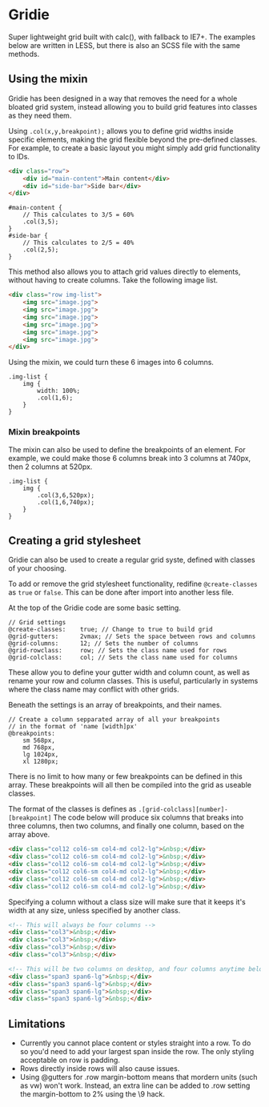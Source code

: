 # Gridie
Super lightweight grid built with calc(), with fallback to IE7+. The examples below are written in LESS, but there is also an SCSS file with the same methods.

## Using the mixin

Gridie has been designed in a way that removes the need for a whole bloated grid system, instead allowing you to build grid features into classes as they need them.

Using `.col(x,y,breakpoint);` allows you to define grid widths inside specific elements, making the grid flexible beyond the pre-defined classes. For example, to create a basic layout you might simply add grid functionality to IDs.

```html
<div class="row">
	<div id="main-content">Main content</div>
	<div id="side-bar">Side bar</div>
</div>
```

```less
#main-content {
	// This calculates to 3/5 = 60%
	.col(3,5);
}
#side-bar {
	// This calculates to 2/5 = 40%
	.col(2,5);
}
```

This method also allows you to attach grid values directly to elements, without having to create columns. Take the following image list.

```html
<div class="row img-list">
	<img src="image.jpg">
	<img src="image.jpg">
	<img src="image.jpg">
	<img src="image.jpg">
	<img src="image.jpg">
	<img src="image.jpg">
</div>
```

Using the mixin, we could turn these 6 images into 6 columns.

```less
.img-list {
	img {
		width: 100%;
		.col(1,6);
	}
}
```

### Mixin breakpoints

The mixin can also be used to define the breakpoints of an element. For example, we could make those 6 columns break into 3 columns at 740px, then 2 columns at 520px.

```less
.img-list {
	img {
		.col(3,6,520px);
		.col(1,6,740px);
	}
}
```

## Creating a grid stylesheet

Gridie can also be used to create a regular grid syste, defined with classes of your choosing.

To add or remove the grid stylesheet functionality, redifine `@create-classes` as `true` or `false`. This can be done after import into another less file.

At the top of the Gridie code are some basic setting.

```less
// Grid settings
@create-classes:    true; // Change to true to build grid
@grid-gutters:      2vmax; // Sets the space between rows and columns
@grid-columns:      12; // Sets the number of columns
@grid-rowclass:     row; // Sets the class name used for rows
@grid-colclass:     col; // Sets the class name used for columns
```

These allow you to define your gutter width and column count, as well as rename your row and column classes. This is useful, particularly in systems where the class name may conflict with other grids.

Beneath the settings is an array of breakpoints, and their names.

```less
// Create a column sepparated array of all your breakpoints
// in the format of 'name [width]px'
@breakpoints:
	sm 568px,
	md 768px,
	lg 1024px,
	xl 1280px;
```

There is no limit to how many or few breakpoints can be defined in this array. These breakpoints will all then be compiled into the grid as useable classes.

The format of the classes is defines as `.[grid-colclass][number]-[breakpoint]` The code below will produce six columns that breaks into three columns, then two columns, and finally one column, based on the array above.

```html
<div class="col12 col6-sm col4-md col2-lg">&nbsp;</div>
<div class="col12 col6-sm col4-md col2-lg">&nbsp;</div>
<div class="col12 col6-sm col4-md col2-lg">&nbsp;</div>
<div class="col12 col6-sm col4-md col2-lg">&nbsp;</div>
<div class="col12 col6-sm col4-md col2-lg">&nbsp;</div>
<div class="col12 col6-sm col4-md col2-lg">&nbsp;</div>
```

Specifying a column without a class size will make sure that it keeps it's width at any size, unless specified by another class.

```html
<!-- This will always be four columns -->
<div class="col3">&nbsp;</div>
<div class="col3">&nbsp;</div>
<div class="col3">&nbsp;</div>
<div class="col3">&nbsp;</div>

<!-- This will be two columns on desktop, and four columns anytime below -->
<div class="span3 span6-lg">&nbsp;</div>
<div class="span3 span6-lg">&nbsp;</div>
<div class="span3 span6-lg">&nbsp;</div>
<div class="span3 span6-lg">&nbsp;</div>
```

## Limitations

* Currently you cannot place content or styles straight into a row. To do so you'd need to add your largest span inside the row. The only styling acceptable on row is padding.
* Rows directly inside rows will also cause issues.
* Using @gutters for .row margin-bottom means that mordern units (such as vw) won't work. Instead, an extra line can be added to .row setting the margin-bottom to 2% using the \9 hack.
